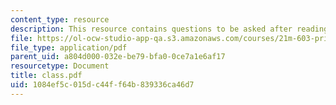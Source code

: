 ```yaml
---
content_type: resource
description: This resource contains questions to be asked after reading the play.
file: https://ol-ocw-studio-app-qa.s3.amazonaws.com/courses/21m-603-principles-of-design-fall-2005/1084ef5c015dc44ff64b839336ca46d7_class.pdf
file_type: application/pdf
parent_uid: a804d000-032e-be79-bfa0-0ce7a1e6af17
resourcetype: Document
title: class.pdf
uid: 1084ef5c-015d-c44f-f64b-839336ca46d7
---
```

